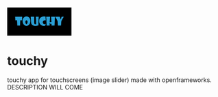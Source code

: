 ![A2M Systèmes logo](https://raw.githubusercontent.com/a2mSystemes/touchy/master/touchy.jpg)

# touchy

touchy app for touchscreens (image slider) made with openframeworks.
DESCRIPTION WILL COME

